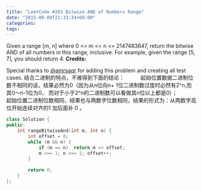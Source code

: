 ```yaml
---
title: "LeetCode #201 Bitwise AND of Numbers Range"
date: "2015-08-09T21:33:34+08:00"
categories:
tags:
---
```


                                            
Given a range [m, n] where 0 <= m <= n <= 2147483647, return the bitwise AND of all numbers in this range, inclusive.
For example, given the range [5, 7], you should return 4.
<strong>Credits:</strong>

Special thanks to [
@amrsaqr](https://leetcode.com/discuss/user/amrsaqr) for adding this problem and creating all test cases.
结合二进制的特点，不难得到下面的结论：
          起始位置数据二进制位数不相同的话，结果必然为0（因为从n位向n+ 1位二进制数过度时必然有2^n,而其0～n-1位为0， 而对于小于2^n的二进制数可以看做其n位以上都是0）；
          起始位置二进制位数相同，结果也与两数字位数相同，结果的形式为：从两数字高位开始连续对齐的1 加后面补 0 。
```cpp
class Solution {  
public:  
    int rangeBitwiseAnd(int m, int n) {  
        int offset = 0;  
        while (m && n) {  
            if (m == n)  return m << offset;  
            m >>= 1; n >>= 1; offset++;  
        }  
      
        return 0;  
    }  
};
```

